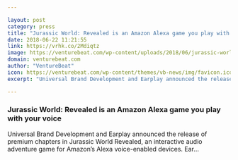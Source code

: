 ```yaml
---

layout: post
category: press
title: "Jurassic World: Revealed is an Amazon Alexa game you play with your voice"
date: 2018-06-22 11:21:55
link: https://vrhk.co/2Mdiqtz
image: https://venturebeat.com/wp-content/uploads/2018/06/jurassic-world-revealed.jpg?fit=1200%2C574&strip=all
domain: venturebeat.com
author: "VentureBeat"
icon: https://venturebeat.com/wp-content/themes/vb-news/img/favicon.ico
excerpt: "Universal Brand Development and Earplay announced the release of premium chapters in Jurassic World Revealed, an interactive audio adventure game for Amazon’s Alexa voice-enabled devices. Ear…"

---
```


### Jurassic World: Revealed is an Amazon Alexa game you play with your voice

Universal Brand Development and Earplay announced the release of premium chapters in Jurassic World Revealed, an interactive audio adventure game for Amazon’s Alexa voice-enabled devices. Ear…